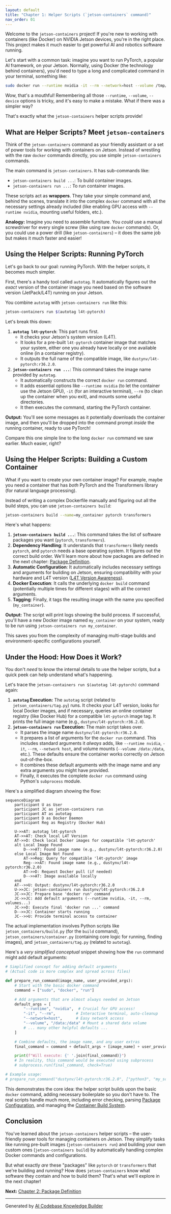 ```yaml
---
layout: default
title: "Chapter 1: Helper Scripts (`jetson-containers` command)"
nav_order: 01
---
```




Welcome to the `jetson-containers` project! If you're new to working with containers (like Docker) on NVIDIA Jetson devices, you're in the right place. This project makes it much easier to get powerful AI and robotics software running.

Let's start with a common task: imagine you want to run PyTorch, a popular AI framework, on your Jetson. Normally, using Docker (the technology behind containers), you'd need to type a long and complicated command in your terminal, something like:

```bash
sudo docker run --runtime nvidia -it --rm --network=host --volume /tmp/argus_socket:/tmp/argus_socket --volume /etc/enctune.conf:/etc/enctune.conf --volume /etc/nv_tegra_release:/etc/nv_tegra_release --volume /tmp/nv_jetson_model:/tmp/nv_jetson_model --device /dev/snd --device /dev/bus/usb -e DISPLAY=$DISPLAY --volume /tmp/.X11-unix/:/tmp/.X11-unix dustynv/l4t-pytorch:r36.2.0
```

Wow, that's a mouthful! Remembering all those `--runtime`, `--volume`, `--device` options is tricky, and it's easy to make a mistake. What if there was a simpler way?

That's exactly what the `jetson-containers` helper scripts provide!

## What are Helper Scripts? Meet `jetson-containers`

Think of the `jetson-containers` command as your friendly assistant or a set of power tools for working with containers on Jetson. Instead of wrestling with the raw `docker` commands directly, you use simple `jetson-containers` commands.

The main command is `jetson-containers`. It has sub-commands like:

*   `jetson-containers build ...`: To build container images.
*   `jetson-containers run ...`: To run container images.

These scripts act as **wrappers**. They take your simple command and, behind the scenes, translate it into the complex `docker` command with all the necessary settings already included (like enabling GPU access with `--runtime nvidia`, mounting useful folders, etc.).

**Analogy:** Imagine you need to assemble furniture. You *could* use a manual screwdriver for every single screw (like using raw `docker` commands). Or, you could use a power drill (like `jetson-containers`) – it does the same job but makes it much faster and easier!

## Using the Helper Scripts: Running PyTorch

Let's go back to our goal: running PyTorch. With the helper scripts, it becomes much simpler.

First, there's a handy tool called `autotag`. It automatically figures out the *exact* version of the container image you need based on the software version (JetPack/L4T) running on your Jetson.

You combine `autotag` with `jetson-containers run` like this:

```bash
jetson-containers run $(autotag l4t-pytorch)
```

Let's break this down:

1.  **`autotag l4t-pytorch`**: This part runs first.
    *   It checks your Jetson's system version (L4T).
    *   It looks for a pre-built `l4t-pytorch` container image that matches your system, either one you already have locally or one available online (in a container registry).
    *   It outputs the full name of the compatible image, like `dustynv/l4t-pytorch:r36.2.0`.
2.  **`jetson-containers run ...`**: This command takes the image name provided by `autotag`.
    *   It automatically constructs the correct `docker run` command.
    *   It adds essential options like `--runtime nvidia` (to let the container use the Jetson GPU), `-it` (for an interactive terminal), `--rm` (to clean up the container when you exit), and mounts some useful directories.
    *   It then executes the command, starting the PyTorch container.

**Output:** You'll see some messages as it potentially downloads the container image, and then you'll be dropped into the command prompt *inside* the running container, ready to use PyTorch!

Compare this one simple line to the long `docker run` command we saw earlier. Much easier, right?

## Using the Helper Scripts: Building a Custom Container

What if you want to create your own container image? For example, maybe you need a container that has *both* PyTorch and the Transformers library (for natural language processing).

Instead of writing a complex Dockerfile manually and figuring out all the build steps, you can use `jetson-containers build`:

```bash
jetson-containers build --name=my_container pytorch transformers
```

Here's what happens:

1.  **`jetson-containers build ...`**: This command takes the list of software packages you want (`pytorch`, `transformers`).
2.  **Dependency Handling**: It understands that `transformers` likely needs `pytorch`, and `pytorch` needs a base operating system. It figures out the correct build order. We'll learn more about how packages are defined in the next chapter: [Package Definition](02_package_definition_.md).
3.  **Automatic Configuration**: It automatically includes necessary settings and arguments for building on Jetson, ensuring compatibility with your hardware and L4T version ([L4T Version Awareness](04_l4t_version_awareness_.md)).
4.  **Docker Execution**: It calls the underlying `docker build` command (potentially multiple times for different stages) with all the correct arguments.
5.  **Tagging**: Finally, it tags the resulting image with the name you specified (`my_container`).

**Output:** The script will print logs showing the build process. If successful, you'll have a new Docker image named `my_container` on your system, ready to be run using `jetson-containers run my_container`.

This saves you from the complexity of managing multi-stage builds and environment-specific configurations yourself.

## Under the Hood: How Does it Work?

You don't *need* to know the internal details to use the helper scripts, but a quick peek can help understand what's happening.

Let's trace the `jetson-containers run $(autotag l4t-pytorch)` command again:

1.  **`autotag` Execution:** The `autotag` script (related to `jetson_containers/tag.py`) runs. It checks your L4T version, looks for local Docker images, and if necessary, queries an online container registry (like Docker Hub) for a compatible `l4t-pytorch` image tag. It prints the full image name (e.g., `dustynv/l4t-pytorch:r36.2.0`).
2.  **`jetson-containers run` Execution:** The main script takes over.
    *   It parses the image name `dustynv/l4t-pytorch:r36.2.0`.
    *   It prepares a list of arguments for the `docker run` command. This includes standard arguments it *always* adds, like `--runtime nvidia`, `-it`, `--rm`, `--network host`, and volume mounts (`--volume /data:/data`, etc.). These defaults ensure the container works correctly on Jetson out-of-the-box.
    *   It combines these default arguments with the image name and any extra arguments you might have provided.
    *   Finally, it executes the complete `docker run` command using Python's `subprocess` module.

Here's a simplified diagram showing the flow:

```mermaid
sequenceDiagram
    participant U as User
    participant JC as jetson-containers run
    participant AT as autotag
    participant D as Docker Daemon
    participant Reg as Registry (Docker Hub)

    U->>AT: autotag l4t-pytorch
    AT->>AT: Check local L4T Version
    AT->>D: Check local Docker images for compatible 'l4t-pytorch'
    alt Local Image Found
        D-->>AT: Found image name (e.g., dustynv/l4t-pytorch:r36.2.0)
    else Local Image Not Found
        AT->>Reg: Query for compatible 'l4t-pytorch' image
        Reg-->>AT: Found image name (e.g., dustynv/l4t-pytorch:r36.2.0)
        AT->>D: Request Docker pull (if needed)
        D-->>AT: Image available locally
    end
    AT-->>U: Output: dustynv/l4t-pytorch:r36.2.0
    U->>JC: jetson-containers run dustynv/l4t-pytorch:r36.2.0
    JC->>JC: Prepare base 'docker run' command
    JC->>JC: Add default arguments (--runtime nvidia, -it, --rm, volumes...)
    JC->>D: Execute final 'docker run ...' command
    D-->>JC: Container starts running
    JC-->>U: Provide terminal access to container
```

The actual implementation involves Python scripts like `jetson_containers/build.py` (for the `build` command), `jetson_containers/container.py` (containing core logic for running, finding images), and `jetson_containers/tag.py` (related to `autotag`).

Here's a *very simplified conceptual* snippet showing how the `run` command might add default arguments:

```python
# Simplified concept for adding default arguments
# (Actual code is more complex and spread across files)

def prepare_run_command(image_name, user_provided_args):
    # Start with the basic docker command
    command = ["sudo", "docker", "run"]

    # Add arguments that are almost always needed on Jetson
    default_args = [
        "--runtime", "nvidia",  # Crucial for GPU access!
        "-it", "--rm",         # Interactive terminal, auto-cleanup
        "--network=host",      # Easy network access
        "--volume", "/data:/data" # Mount a shared data volume
        # ... many other helpful defaults ...
    ]

    # Combine defaults, the image name, and any user extras
    final_command = command + default_args + [image_name] + user_provided_args

    print(f"Will execute: {' '.join(final_command)}")
    # In reality, this command would be executed using subprocess
    # subprocess.run(final_command, check=True)

# Example usage:
# prepare_run_command("dustynv/l4t-pytorch:r36.2.0", ["python3", "my_script.py"])
```

This demonstrates the core idea: the helper script builds upon the basic `docker` command, adding necessary boilerplate so you don't have to. The real scripts handle much more, including error checking, parsing [Package Configuration](03_package_configuration_.md), and managing the [Container Build System](05_container_build_system_.md).

## Conclusion

You've learned about the `jetson-containers` helper scripts – the user-friendly power tools for managing containers on Jetson. They simplify tasks like running pre-built images (`jetson-containers run`) and building your own custom ones (`jetson-containers build`) by automatically handling complex Docker commands and configurations.

But what exactly *are* these "packages" like `pytorch` or `transformers` that we're building and running? How does `jetson-containers` know what software they contain and how to build them? That's what we'll explore in the next chapter!

**Next:** [Chapter 2: Package Definition](02_package_definition_.md)

---

Generated by [AI Codebase Knowledge Builder](https://github.com/The-Pocket/Tutorial-Codebase-Knowledge)